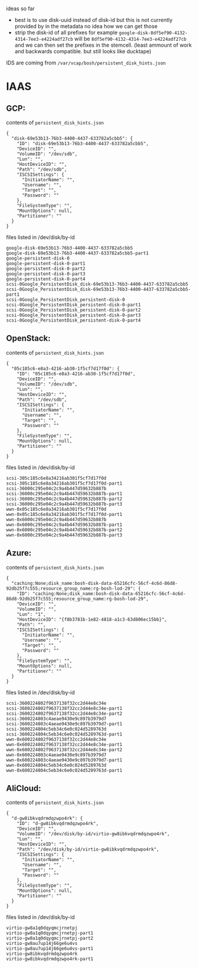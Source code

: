 ideas so far
- best is to use disk-uuid instead of disk-id but this is not currently provided by in the metadata no idea how we can get those
- strip the disk-id of all prefixes for example `google-disk-8df5ef90-4132-4314-7ee3-e4224adf27cb` will be `8df5ef90-4132-4314-7ee3-e4224adf27cb`
  and we can then set the prefixes in the stemcell. (least ammount of work and backwards compatible. but still looks like ducktape)

IDS are coming from `/var/vcap/bosh/persistent_disk_hints.json`

# IAAS

## GCP:
contents of `persistent_disk_hints.json`
```
{
  "disk-69e53b13-76b3-4400-4437-633782a5cbb5": {
    "ID": "disk-69e53b13-76b3-4400-4437-633782a5cbb5",
    "DeviceID": "",
    "VolumeID": "/dev/sdb",
    "Lun": "",
    "HostDeviceID": "",
    "Path": "/dev/sdb",
    "ISCSISettings": {
      "InitiatorName": "",
      "Username": "",
      "Target": "",
      "Password": ""
    },
    "FileSystemType": "",
    "MountOptions": null,
    "Partitioner": ""
  }
}
```

files listed in /dev/disk/by-id
```
google-disk-69e53b13-76b3-4400-4437-633782a5cbb5
google-disk-69e53b13-76b3-4400-4437-633782a5cbb5-part1
google-persistent-disk-0
google-persistent-disk-0-part1
google-persistent-disk-0-part2
google-persistent-disk-0-part3
google-persistent-disk-0-part4
scsi-0Google_PersistentDisk_disk-69e53b13-76b3-4400-4437-633782a5cbb5
scsi-0Google_PersistentDisk_disk-69e53b13-76b3-4400-4437-633782a5cbb5-part1
scsi-0Google_PersistentDisk_persistent-disk-0
scsi-0Google_PersistentDisk_persistent-disk-0-part1
scsi-0Google_PersistentDisk_persistent-disk-0-part2
scsi-0Google_PersistentDisk_persistent-disk-0-part3
scsi-0Google_PersistentDisk_persistent-disk-0-part4
```

## OpenStack:
contents of `persistent_disk_hints.json`
```
{
  "05c185c6-e8a3-4216-ab30-1f5cf7d17f0d": {
    "ID": "05c185c6-e8a3-4216-ab30-1f5cf7d17f0d",
    "DeviceID": "",
    "VolumeID": "/dev/sdb",
    "Lun": "",
    "HostDeviceID": "",
    "Path": "/dev/sdb",
    "ISCSISettings": {
      "InitiatorName": "",
      "Username": "",
      "Target": "",
      "Password": ""
    },
    "FileSystemType": "",
    "MountOptions": null,
    "Partitioner": ""
  }
}
```

files listed in /dev/disk/by-id
```
scsi-305c185c6e8a34216ab301f5cf7d17f0d
scsi-305c185c6e8a34216ab301f5cf7d17f0d-part1
scsi-36000c295e04c2c9a4b447d59632b887b
scsi-36000c295e04c2c9a4b447d59632b887b-part1
scsi-36000c295e04c2c9a4b447d59632b887b-part2
scsi-36000c295e04c2c9a4b447d59632b887b-part3
wwn-0x05c185c6e8a34216ab301f5cf7d17f0d
wwn-0x05c185c6e8a34216ab301f5cf7d17f0d-part1
wwn-0x6000c295e04c2c9a4b447d59632b887b
wwn-0x6000c295e04c2c9a4b447d59632b887b-part1
wwn-0x6000c295e04c2c9a4b447d59632b887b-part2
wwn-0x6000c295e04c2c9a4b447d59632b887b-part3
```

## Azure:
contents of `persistent_disk_hints.json`
```
{
  "caching:None;disk_name:bosh-disk-data-65216cfc-56cf-4c6d-86d8-92db25f7c555;resource_group_name:rg-bosh-lod-29": {
    "ID": "caching:None;disk_name:bosh-disk-data-65216cfc-56cf-4c6d-86d8-92db25f7c555;resource_group_name:rg-bosh-lod-29",
    "DeviceID": "",
    "VolumeID": "",
    "Lun": "1",
    "HostDeviceID": "{f8b3781b-1e82-4818-a1c3-63d806ec15bb}",
    "Path": "",
    "ISCSISettings": {
      "InitiatorName": "",
      "Username": "",
      "Target": "",
      "Password": ""
    },
    "FileSystemType": "",
    "MountOptions": null,
    "Partitioner": ""
  }
}
```
files listed in /dev/disk/by-id
```
scsi-3600224802f9637138f32cc2d44e8c34e
scsi-3600224802f9637138f32cc2d44e8c34e-part1
scsi-3600224802f9637138f32cc2d44e8c34e-part2
scsi-3600224803c4aeae9430e9c897b3979d7
scsi-3600224803c4aeae9430e9c897b3979d7-part1
scsi-3600224804c5eb34c6e0c024d5289763d
scsi-3600224804c5eb34c6e0c024d5289763d-part1
wwn-0x600224802f9637138f32cc2d44e8c34e
wwn-0x600224802f9637138f32cc2d44e8c34e-part1
wwn-0x600224802f9637138f32cc2d44e8c34e-part2
wwn-0x600224803c4aeae9430e9c897b3979d7
wwn-0x600224803c4aeae9430e9c897b3979d7-part1
wwn-0x600224804c5eb34c6e0c024d5289763d
wwn-0x600224804c5eb34c6e0c024d5289763d-part1
```

## AliCloud:
contents of `persistent_disk_hints.json`
```
{
  "d-gw8ibkvqdrmdqzwpo4rk": {
    "ID": "d-gw8ibkvqdrmdqzwpo4rk",
    "DeviceID": "",
    "VolumeID": "/dev/disk/by-id/virtio-gw8ibkvqdrmdqzwpo4rk",
    "Lun": "",
    "HostDeviceID": "",
    "Path": "/dev/disk/by-id/virtio-gw8ibkvqdrmdqzwpo4rk",
    "ISCSISettings": {
      "InitiatorName": "",
      "Username": "",
      "Target": "",
      "Password": ""
    },
    "FileSystemType": "",
    "MountOptions": null,
    "Partitioner": ""
  }
}
```
files listed in /dev/disk/by-id
```
virtio-gw8a1q0dqyqmcjrnetpj
virtio-gw8a1q0dqyqmcjrnetpj-part1
virtio-gw8a1q0dqyqmcjrnetpj-part2
virtio-gw8au7up14j66ge6u4vs
virtio-gw8au7up14j66ge6u4vs-part1
virtio-gw8ibkvqdrmdqzwpo4rk
virtio-gw8ibkvqdrmdqzwpo4rk-part1
```